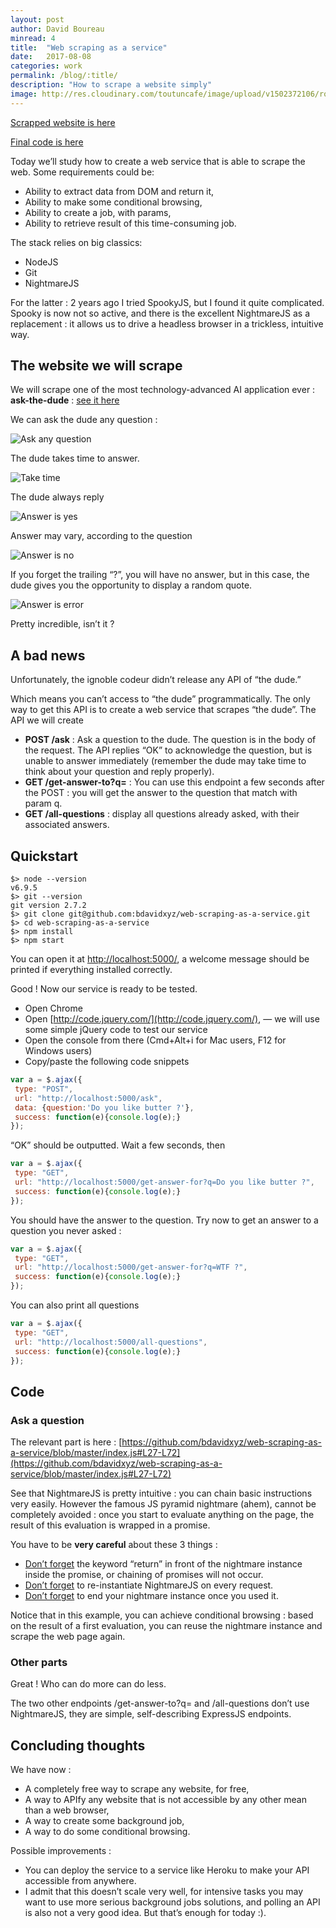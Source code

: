 ```yaml
---
layout: post
author: David Boureau
minread: 4
title:  "Web scraping as a service"
date:   2017-08-08
categories: work
permalink: /blog/:title/
description: "How to scrape a website simply"
image: http://res.cloudinary.com/toutuncafe/image/upload/v1502372106/robot_xgpjqz.svg
---
```



[Scrapped website is here](https://bdavidxyz.github.io/ask-the-dude/)

[Final code is here](https://github.com/bdavidxyz/web-scraping-as-a-service)

Today we’ll study how to create a web service that is able to scrape the web.
Some requirements could be:
- Ability to extract data from DOM and return it,
- Ability to make some conditional browsing,
- Ability to create a job, with params,
- Ability to retrieve result of this time-consuming job.

The stack relies on big classics:
- NodeJS
- Git
- NightmareJS

For the latter : 2 years ago I tried SpookyJS, but I found it quite complicated. Spooky is now not so active, and there is the excellent NightmareJS as a replacement : it allows us to drive a headless browser in a trickless, intuitive way.

## The website we will scrape

We will scrape one of the most technology-advanced AI application ever : **ask-the-dude** : [see it here](https://bdavidxyz.github.io/ask-the-dude/)


We can ask the dude any question :

![Ask any question](http://res.cloudinary.com/toutuncafe/image/upload/v1502292004/intro_nwturw.png)


The dude takes time to answer.

![Take time](http://res.cloudinary.com/toutuncafe/image/upload/v1502366616/wait_w4yho5.png)

The dude always reply

![Answer is yes](http://res.cloudinary.com/toutuncafe/image/upload/v1502291991/yes_gmmd2z.png)

Answer may vary, according to the question

![Answer is no](http://res.cloudinary.com/toutuncafe/image/upload/v1502291978/no_rvxwtv.png)

If you forget the trailing “?”, you will have no answer, but in this case, the dude gives you the opportunity to display a random quote.

![Answer is error](http://res.cloudinary.com/toutuncafe/image/upload/v1502291984/error_hzaeue.png)



Pretty incredible, isn’t it ?


## A bad news

Unfortunately, the ignoble codeur didn’t release any API of “the dude.”

Which means you can’t access to “the dude” programmatically. The only way to get this API is to create a web service that scrapes “the dude”.
The API we will create 
- **POST /ask** : Ask a question to the dude. The question is in the body of the request. The API replies “OK” to acknowledge the question, but is unable to answer immediately (remember the dude may take time to think about your question and reply properly).
- **GET /get-answer-to?q=** : You can use this endpoint a few seconds after the POST : you will get the answer to the question that match with param q.
- **GET /all-questions** : display all questions already asked, with their associated answers.


## Quickstart

```shell
$> node --version
v6.9.5
$> git --version
git version 2.7.2
$> git clone git@github.com:bdavidxyz/web-scraping-as-a-service.git
$> cd web-scraping-as-a-service
$> npm install
$> npm start
```


You can open it at [http://localhost:5000/](http://localhost:5000/), a welcome message should be printed if everything installed correctly.

Good ! Now our service is ready to be tested.

- Open Chrome
- Open [http://code.jquery.com/](http://code.jquery.com/), — we will use some simple jQuery code to test our service
- Open the console from there (Cmd+Alt+i for Mac users, F12 for Windows users)
- Copy/paste the following code snippets

```javascript
var a = $.ajax({
 type: "POST",
 url: "http://localhost:5000/ask",
 data: {question:'Do you like butter ?'},
 success: function(e){console.log(e);}
});
```

“OK” should be outputted. Wait a few seconds, then

```javascript
var a = $.ajax({
 type: "GET",
 url: "http://localhost:5000/get-answer-for?q=Do you like butter ?",
 success: function(e){console.log(e);}
});
```

You should have the answer to the question.
Try now to get an answer to a question you never asked :

```javascript
var a = $.ajax({
 type: "GET",
 url: "http://localhost:5000/get-answer-for?q=WTF ?",
 success: function(e){console.log(e);}
});
```


You can also print all questions 


```javascript
var a = $.ajax({
 type: "GET",
 url: "http://localhost:5000/all-questions",
 success: function(e){console.log(e);}
});
```



## Code

### Ask a question

The relevant part is here : [https://github.com/bdavidxyz/web-scraping-as-a-service/blob/master/index.js#L27-L72](https://github.com/bdavidxyz/web-scraping-as-a-service/blob/master/index.js#L27-L72)

See that NightmareJS is pretty intuitive : you can chain basic instructions very easily. However the famous JS pyramid nightmare (ahem), cannot be completely avoided : once you start to evaluate anything on the page, the result of this evaluation is wrapped in a promise.

You have to be **very careful** about these 3 things : 
- [Don’t forget](https://github.com/bdavidxyz/web-scraping-as-a-service/blob/master/index.js#L50) the keyword “return” in front of the nightmare instance inside the promise, or chaining of promises will not occur.
- [Don’t forget](https://github.com/bdavidxyz/web-scraping-as-a-service/blob/master/index.js#L38) to re-instantiate NightmareJS on every request.
- [Don’t forget](https://github.com/bdavidxyz/web-scraping-as-a-service/blob/master/index.js#L63) to end your nightmare instance once you used it.

Notice that in this example, you can achieve conditional browsing : based on the result of a first evaluation, you can reuse the nightmare instance and scrape the web page again.

### Other parts

Great ! Who can do more can do less.

The two other endpoints /get-answer-to?q= and /all-questions don’t use NightmareJS, they are simple, self-describing ExpressJS endpoints.


## Concluding thoughts

We have now :
- A completely free way to scrape any website, for free,
- A way to APIfy any website that is not accessible by any other mean than a web browser,
- A way to create some background job,
- A way to do some conditional browsing.

Possible improvements :
- You can deploy the service to a service like Heroku to make your API accessible from anywhere.
- I admit that this doesn’t scale very well, for intensive tasks you may want to use more serious background jobs solutions, and polling an API is also not a very good idea. But that’s enough for today :).
